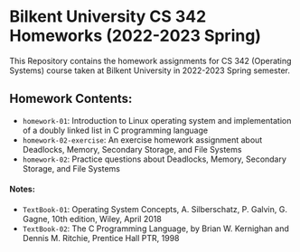 # Bilkent University CS 342 Homeworks (2022-2023 Spring)

This Repository contains the homework assignments for CS 342 (Operating Systems) course taken at Bilkent University in 2022-2023 Spring semester.


## Homework Contents:

- `homework-01`: Introduction to Linux operating system and implementation of a doubly linked list in C programming language
- `homework-02-exercise`: An exercise homework assignment about Deadlocks, Memory, Secondary Storage, and File Systems
- `homework-02`: Practice questions about Deadlocks, Memory, Secondary Storage, and File Systems


#### Notes:
- `TextBook-01`: Operating System Concepts, A. Silberschatz, P. Galvin, G. Gagne, 10th edition, Wiley, April 2018
- `TextBook-02`: The C Programming Language, by Brian W. Kernighan and Dennis M. Ritchie, Prentice Hall PTR, 1998
